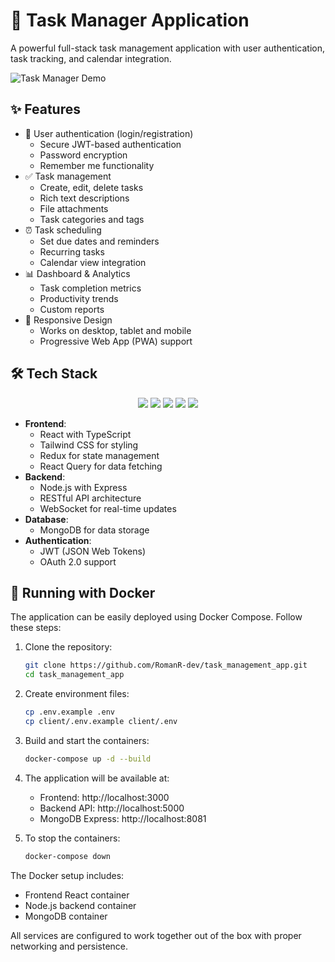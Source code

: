 # 🚀 Task Manager Application

A powerful full-stack task management application with user authentication, task tracking, and calendar integration.

![Task Manager Demo](./docs/assets/demo.gif)

## ✨ Features

- 🔐 User authentication (login/registration)
  - Secure JWT-based authentication
  - Password encryption
  - Remember me functionality
- ✅ Task management 
  - Create, edit, delete tasks
  - Rich text descriptions
  - File attachments
  - Task categories and tags
- ⏰ Task scheduling
  - Set due dates and reminders
  - Recurring tasks
  - Calendar view integration
- 📊 Dashboard & Analytics
  - Task completion metrics
  - Productivity trends
  - Custom reports
- 📱 Responsive Design
  - Works on desktop, tablet and mobile
  - Progressive Web App (PWA) support

## 🛠️ Tech Stack

<div align="center">
  <img src="https://img.shields.io/badge/React-61DAFB?style=for-the-badge&logo=react&logoColor=black" />
  <img src="https://img.shields.io/badge/TypeScript-3178C6?style=for-the-badge&logo=typescript&logoColor=white" />
  <img src="https://img.shields.io/badge/Node.js-339933?style=for-the-badge&logo=node.js&logoColor=white" />
  <img src="https://img.shields.io/badge/MongoDB-47A248?style=for-the-badge&logo=mongodb&logoColor=white" />
  <img src="https://img.shields.io/badge/Docker-2496ED?style=for-the-badge&logo=docker&logoColor=white" />
</div>

- **Frontend**: 
  - React with TypeScript
  - Tailwind CSS for styling
  - Redux for state management
  - React Query for data fetching
- **Backend**: 
  - Node.js with Express
  - RESTful API architecture
  - WebSocket for real-time updates
- **Database**: 
  - MongoDB for data storage
- **Authentication**: 
  - JWT (JSON Web Tokens)
  - OAuth 2.0 support

## 🐳 Running with Docker

The application can be easily deployed using Docker Compose. Follow these steps:

1. Clone the repository:
   ```bash
   git clone https://github.com/RomanR-dev/task_management_app.git
   cd task_management_app
   ```

2. Create environment files:
   ```bash
   cp .env.example .env
   cp client/.env.example client/.env
   ```

3. Build and start the containers:
   ```bash
   docker-compose up -d --build
   ```

4. The application will be available at:
   - Frontend: http://localhost:3000
   - Backend API: http://localhost:5000
   - MongoDB Express: http://localhost:8081

5. To stop the containers:
   ```bash
   docker-compose down
   ```

The Docker setup includes:
- Frontend React container
- Node.js backend container 
- MongoDB container

All services are configured to work together out of the box with proper networking and persistence.